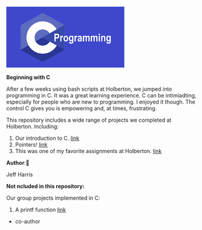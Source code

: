 ![alt text](https://github.com/JfHarris/holbertonschool-low_level_programming/blob/master/assets/c_logo.png?raw=true)

__Beginning with C__

After a few weeks using bash scripts at Holberton, we jumped into programming in C. It was a great learning experience. C can be intimiadting, especially for people who are new to programming. I enjoyed it though. The control C gives you is empowering and, at times, frustrating.

This repository includes a wide range of projects we completed at Holberton.
Including:
1. Our introduction to C. [link](https://github.com/JfHarris/holbertonschool-low_level_programming/tree/master/0x00-hello_world "Hello, World")
2. Pointers! [link](https://github.com/JfHarris/holbertonschool-low_level_programming/tree/master/0x05-pointers_arrays_strings "Pointers")
3. This was one of my favorite assignments at Holberton. [link](https://github.com/JfHarris/holbertonschool-low_level_programming/tree/master/0x14-bit_manipulation "Bit manipulation")

__Author__::pencil:

Jeff Harris

__Not ncluded in this repository:__

Our group projects implemented in C:

1. A printf function [link](https://github.com/JfHarris/printf)
* co-author <Cameron Crupper>